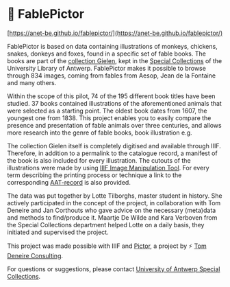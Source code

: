 # 🦊 FablePictor

[https://anet-be.github.io/fablepictor/](https://anet-be.github.io/fablepictor/)

FablePictor is based on data containing illustrations of monkeys, chickens, snakes, donkeys and foxes, found in a specific set of fable books. The books are part of the [collection Gielen](https://anet.be/query/uantwerpen/opacua/ua-gielenw-od), kept in the [Special Collections](https://www.uantwerpen.be/nl/projecten/archief-en-erfgoed/preciosa/) of the University Library of Antwerp. FablePictor makes it possible to browse through 834 images, coming from fables from Aesop, Jean de la Fontaine and many others.

Within the scope of this pilot, 74 of the 195 different book titles have been studied. 37 books contained illustrations of the aforementioned animals that were selected as a starting point. The oldest book dates from 1607, the youngest one from 1838. This project enables you to easily compare the presence and presentation of fable animals over three centuries, and allows more research into the genre of fable books, book illustration e.g.

The collection Gielen itself is completely digitised and available through IIIF. Therefore, in addition to a permalink to the catalogue record, a manifest of the book is also included for every illustration. The cutouts of the illustrations were made by using [IIIF Image Manipulation Tool](https://github.com/jbhoward-dublin/iiif-imageManipulation). For every term describing the printing process or technique a link to the corresponding [AAT-record](https://www.getty.edu/research/tools/vocabularies/aat/index.html) is also provided.

The data was put together by Lotte Tilborghs, master student in history. She actively participated in the concept of the project, in collaboration with Tom Deneire and Jan Corthouts who gave advice on the necessary (meta)data and methods to find/produce it. Maartje De Wilde and Kara Verboven from the Special Collections department helped Lotte on a daily basis, they initiated and supervised the project.

This project was made possible with IIIF and [Pictor](https://github.com/TomDeneire/pictor#readme), a project by ⚡ [Tom Deneire Consulting](https://tomdeneire.be).

For questions or suggestions, please contact [University of Antwerp Special Collections](mailto:preciosa@uantwerpen.be).

